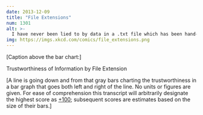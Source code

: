 ```yaml
---
date: 2013-12-09
title: "File Extensions"
num: 1301
alt: >-
  I have never been lied to by data in a .txt file which has been hand-aligned.
img: https://imgs.xkcd.com/comics/file_extensions.png
---
```

[Caption above the bar chart:]

Trustworthiness of Information by File Extension

[A line is going down and from that gray bars charting the trustworthiness in a bar graph that goes both left and right of the line. No units or figures are given. For ease of comprehension this transcript will arbitrarily designate the highest score as [+100]; subsequent scores are estimates based on the size of their bars.]

[+100]: .tex

[+89]: .pdf

[+85]: .csv

[+67]: .txt

[+65]: .svg

[+49]: .xls/.xlsx

[+21]: .doc

[+15]: .png

[+14]: .ppt

[+3]: .jpg

[-8]: .jpeg

[-36]: .gif